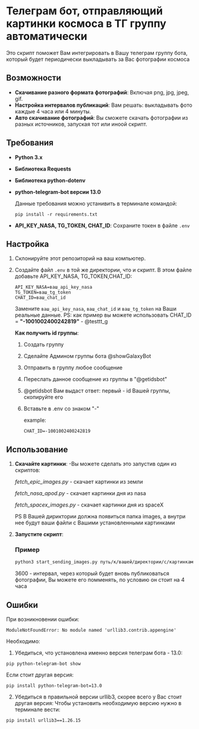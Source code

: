 # Телеграм бот, отправляющий картинки космоса в ТГ группу автоматически

Это скрипт поможет Вам интегрировать в Вашу телеграм группу бота, который будет периодически выкладывать за Вас фотографии космоса

## Возможности

- **Скачивание разного формата фотографий**: Включая png, jpg, jpeg, gif.
- **Настройка интервалов публикаций**: Вам решать: выкладывать фото каждые 4 часа или 4 минуты.
- **Авто скачивание фотографий**: Вы сможете скачать фотографии из разных источников, запуская тот или иноой скрипт.


## Требования

- **Python 3.x**

- **Библиотека Requests**
- **Библиотека python-dotenv**
- **python-telegram-bot версии 13.0**

   Данные требования можно устанивить в терминале командой:
   ```plaintext
   pip install -r requirements.txt
   
   ```

- **API_KEY_NASA, TG_TOKEN, CHAT_ID**: Сохраните токен в файле `.env`


## Настройка

1. Склонируйте этот репозиторий на ваш компьютер.
2. Создайте файл `.env` в той же директории, что и скрипт. В этом файле добавьте API_KEY_NASA, TG_TOKEN,CHAT_ID:
   ```plaintext
   API_KEY_NASA=ваш_api_key_nasa
   TG_TOKEN=ваш_tg_token
   CHAT_ID=ваш_chat_id
   ```
   Замените `ваш_api_key_nasa`, `ваш_chat_id` и `ваш_tg_token` на Ваши реальные данные.
   PS: как пример вы можете использовать CHAT_ID = **"-1001002400242819"**  - @testtt_g 

      **Как получить id группы**:
      1. Создать группу
      2. Сделайте Админом группы бота @showGalaxyBot
      3. Отправить в группу любое сообщение
      4. Переслать данное сообщение из группы в "@getidsbot"
      5. @getidsbot Вам выдаст ответ: первый - id Вашей группы, скопируйте его
      6. Вставьте в .env со знаком "-"
   
          example:
         ```plaintext
         CHAT_ID=-1001002400242819
         ```
## Использование

1. **Скачайте картинки**:
   -Вы можете сделать это запустив один из скриптов:
   
   *fetch_epic_images.py* - скачает картинки из земли
   
   *fetch_nasa_apod.py* - скачает картинки дня из nasa
   
   *fetch_spacex_images.py* - скачает картинки дня из spaceX

    PS В Вашей дириктории должна появиться папка images, а внутри нее будут ваши файли с Вашими установленными картинками
3. **Запустите скрипт**:
   ### Пример
      ```bash
      python3 start_sending_images.py путь/к/вашей/директории/с/картинками --interval 3600
      ```
     3600 - интервал, через который будет вновь публиковаться фотографии, Вы можете его помменять, по условию он стоит на 4 часа


## Ошибки
При возникновении ошибки:
```plaintext
ModuleNotFoundError: No module named 'urllib3.contrib.appengine'
```
Необходимо:
1. Убедиться, что установлена именно версия телеграм бота - 13.0:
   
```plaintext
pip python-telegram-bot show
```

Если стоит другая версия:

```plaintext
pip install python-telegram-bot=13.0
```
2. Убедиться в правильной версии  urllib3, скорее всего у Вас стоит другая версия:
   Чтобы установить необходимую версию нужно в терминале вести:

```plaintext
pip install urllib3==1.26.15
```



